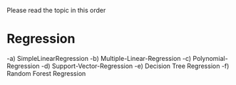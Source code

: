 Please read the topic in this order

#  Regression
 
 -a) SimpleLinearRegression
 -b) Multiple-Linear-Regression
 -c) Polynomial-Regression
 -d) Support-Vector-Regression
 -e) Decision Tree Regression
 -f) Random Forest Regression
